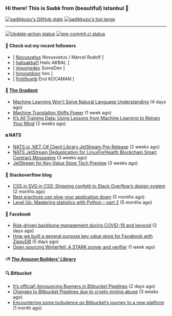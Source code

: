### Hi there! This is Sadık from (beautiful) Istanbul 👋

[![sadikkuzu's GitHub stats](https://github-readme-stats.vercel.app/api?username=sadikkuzu&show_icons=true&theme=dark&hide=stars&hide_title=true)](https://github.com/sadikkuzu)
[![sadikkuzu's top langs](https://github-readme-stats.vercel.app/api/top-langs/?username=sadikkuzu&langs_count=6&layout=compact&theme=dark&hide_title=true)](https://github.com/sadikkuzu)

---

[![Update-action status](https://github.com/sadikkuzu/sadikkuzu/actions/workflows/sadikkuzu.yml/badge.svg)](https://github.com/sadikkuzu/sadikkuzu/actions/workflows/sadikkuzu.yml)
[![pre-commit.ci status](https://results.pre-commit.ci/badge/github/sadikkuzu/sadikkuzu/master.svg)](https://results.pre-commit.ci/latest/github/sadikkuzu/sadikkuzu/master)

#### 🔭 Check out my recent followers

- [ [Novusvetus](https://github.com/Novusvetus) Novusvetus / Marcel Rudolf ]
- [ [halisakbal1](https://github.com/halisakbal1) Halis AKBAL ]
- [ [imsomedev](https://github.com/imsomedev) SomeDev ]
- [ [hirooutdoor](https://github.com/hirooutdoor) hiro ]
- [ [firstthumb](https://github.com/firstthumb) Erol KOCAMAN ]


#### 🔻 [The Gradient](https://thegradient.pub)

- [Machine Learning Won&#39;t Solve Natural Language Understanding](https://thegradient.pub/machine-learning-wont-solve-the-natural-language-understanding-challenge/) (4 days ago)
- [Machine Translation Shifts Power](https://thegradient.pub/machine-translation-shifts-power/) (1 week ago)
- [It’s All Training Data: Using Lessons from Machine Learning to Retrain Your Mind](https://thegradient.pub/its-all-training-data/) (2 weeks ago)


#### 🔛 NATS

- [NATS.io .NET C# Client Library JetStream Pre-Release](https://nats.io/blog/jetstream-dotnet-pre-release/) (2 weeks ago)
- [NATS JetStream Deduplication for LinuxForHealth Blockchain Smart Contract Messaging](https://nats.io/blog/nats-jetstream-deduplication-for-lfh/) (3 weeks ago)
- [JetStream for Key-Value Store Tech Preview](https://nats.io/blog/kv-cli/) (3 weeks ago)


#### 📰 Stackoverflow blog

- [CSS in SVG in CSS: Shipping confetti to Stack Overflow’s design system](https://stackoverflow.blog/2021/05/31/shipping-confetti-to-stack-overflows-design-system/) (2 months ago)
- [Best practices can slow your application down](https://stackoverflow.blog/2021/03/03/best-practices-can-slow-your-application-down/) (5 months ago)
- [Level Up: Mastering statistics with Python – part 2](https://stackoverflow.blog/2021/02/23/level-up-mastering-statistics-with-python-part-2/) (5 months ago)


#### 📢 Facebook

- [Risk-driven backbone management during COVID-19 and beyond](https://engineering.fb.com/2021/08/09/connectivity/backbone-management/) (2 days ago)
- [How we built a general purpose key value store for Facebook with ZippyDB](https://engineering.fb.com/2021/08/06/core-data/zippydb/) (5 days ago)
- [Open sourcing Winterfell: A STARK prover and verifier](https://engineering.fb.com/2021/08/04/open-source/winterfell/) (1 week ago)


#### ⛅ [The Amazon Builders' Library](https://aws.amazon.com/builders-library/)


#### 🔍 Bitbucket

- [It’s official! Announcing Runners in Bitbucket Pipelines](https://bitbucket.org/blog/pipelines-runners) (2 days ago)
- [Changes to Bitbucket Pipelines due to crypto mining abuse](https://bitbucket.org/blog/changes-to-bitbucket-pipelines-due-to-crypto-mining-abuse) (3 weeks ago)
- [Encountering some turbulence on Bitbucket’s journey to a new platform](https://bitbucket.org/blog/encountering-some-turbulence-on-bitbuckets-journey-to-a-new-platform) (1 month ago)
